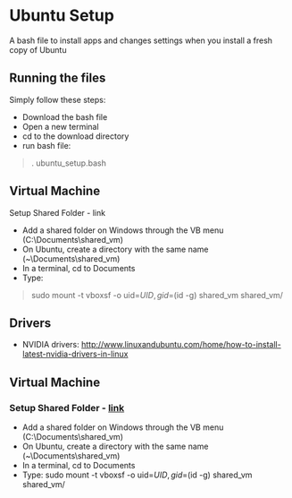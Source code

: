 # Ubuntu Setup
A bash file to install apps and changes settings when you install  a fresh copy of Ubuntu

## Running the files
Simply follow these steps:
- Download the bash file
- Open a new terminal
- cd to the download directory
- run bash file: 
>. ubuntu_setup.bash

## Virtual Machine
Setup Shared Folder - link
- Add a shared folder on Windows through the VB menu (C:\Documents\shared_vm)
- On Ubuntu, create a directory with the same name (~\Documents\shared_vm)
- In a terminal, cd to Documents
- Type: 
> sudo mount -t vboxsf -o uid=$UID,gid=$(id -g) shared_vm shared_vm/


## Drivers
* NVIDIA drivers: http://www.linuxandubuntu.com/home/how-to-install-latest-nvidia-drivers-in-linux


## Virtual Machine
### Setup Shared Folder - [link](https://help.ubuntu.com/community/VirtualBox/SharedFolders)
* Add a shared folder on Windows through the VB menu (C:\Documents\shared\_vm)
* On Ubuntu, create a directory with the same name (~\Documents\shared\_vm)
* In a terminal, cd to Documents
* Type: sudo mount -t vboxsf -o uid=$UID,gid=$(id -g) shared\_vm shared\_vm/

